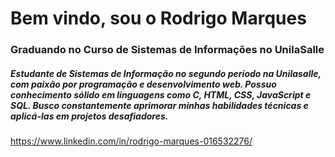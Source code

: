 # Bem vindo, sou o Rodrigo Marques
### Graduando no Curso de Sistemas de Informações no UnilaSalle
##### Estudante de Sistemas de Informação no segundo período na Unilasalle, com paixão por programação e desenvolvimento web. Possuo conhecimento sólido em linguagens como C, HTML, CSS, JavaScript e SQL. Busco constantemente aprimorar minhas habilidades técnicas e aplicá-las em projetos desafiadores.
 https://www.linkedin.com/in/rodrigo-marques-016532276/
